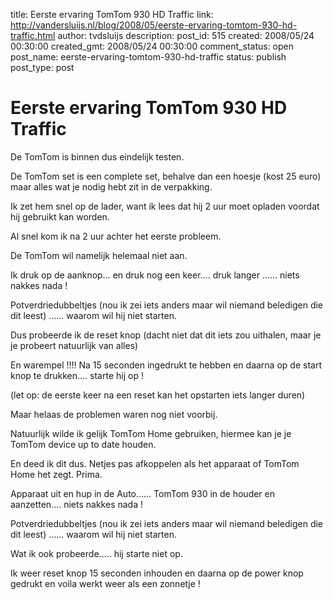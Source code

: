 title: Eerste ervaring TomTom 930 HD Traffic
link: http://vandersluijs.nl/blog/2008/05/eerste-ervaring-tomtom-930-hd-traffic.html
author: tvdsluijs
description: 
post_id: 515
created: 2008/05/24 00:30:00
created_gmt: 2008/05/24 00:30:00
comment_status: open
post_name: eerste-ervaring-tomtom-930-hd-traffic
status: publish
post_type: post

# Eerste ervaring TomTom 930 HD Traffic

De TomTom is binnen dus eindelijk testen.  
  
De TomTom set is een complete set, behalve dan een hoesje (kost 25 euro) maar alles wat je nodig hebt zit in de verpakking.  
  
Ik zet hem snel op de lader, want ik lees dat hij 2 uur moet opladen voordat hij gebruikt kan worden.  
  
Al snel kom ik na 2 uur achter het eerste probleem.   
  
  
De TomTom wil namelijk helemaal niet aan.  
  
Ik druk op de aanknop… en druk nog een keer…. druk langer …… niets nakkes nada !  
  
Potverdriedubbeltjes (nou ik zei iets anders maar wil niemand beledigen die dit leest) …… waarom wil hij niet starten.  
  
Dus probeerde ik de reset knop (dacht niet dat dit iets zou uithalen, maar je je probeert natuurlijk van alles)  
  
En warempel !!!! Na 15 seconden ingedrukt te hebben en daarna op de start knop te drukken…. starte hij op !  
  
(let op: de eerste keer na een reset kan het opstarten iets langer duren)  
  
Maar helaas de problemen waren nog niet voorbij.   
  
Natuurlijk wilde ik gelijk TomTom Home gebruiken, hiermee kan je je TomTom device up to date houden.  
  
En deed ik dit dus. Netjes pas afkoppelen als het apparaat of TomTom Home het zegt. Prima.  
  
Apparaat uit en hup in de Auto…… TomTom 930 in de houder en aanzetten…. niets nakkes nada !  
  
Potverdriedubbeltjes (nou ik zei iets anders maar wil niemand beledigen die dit leest) …… waarom wil hij niet starten.  
  
Wat ik ook probeerde….. hij starte niet op.   
  
Ik weer reset knop 15 seconden inhouden en daarna op de power knop gedrukt en voila werkt weer als een zonnetje !